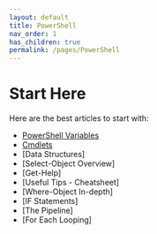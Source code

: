```yaml
---
layout: default
title: PowerShell
nav_order: 1
has_children: true
permalink: /pages/PowerShell
---
```


# Start Here
Here are the best articles to start with:

- [PowerShell Variables]
- [Cmdlets]
- [Data Structures]
- [Select-Object Overview]
- [Get-Help]
- [Useful Tips - Cheatsheet]
- [Where-Object In-depth]
- [IF Statements]
- [The Pipeline]
- [For Each Looping]


[PowerShell Variables]: https://kasmichta.github.io/hjkl/pages/PowerShell/variables.html
[Cmdlets]: https://kasmichta.github.io/hjkl/pages/PowerShell/cmdlets.html
